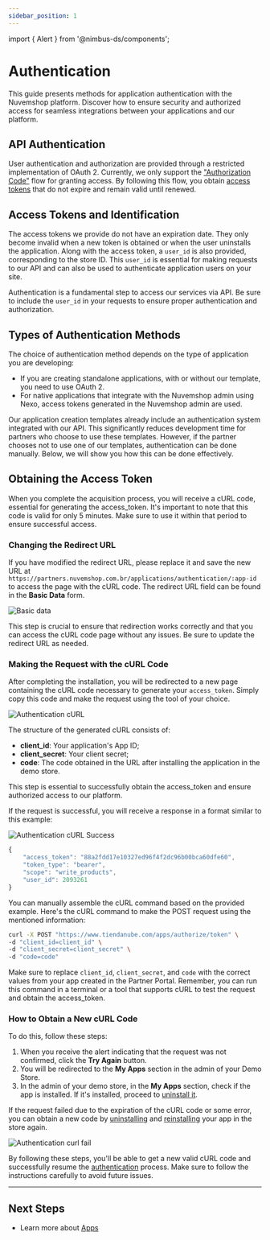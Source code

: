 ```yaml
---
sidebar_position: 1
---
```


import { Alert } from '@nimbus-ds/components';

# Authentication

This guide presents methods for application authentication with the Nuvemshop platform. Discover how to ensure security and authorized access for seamless integrations between your applications and our platform.

## API Authentication

User authentication and authorization are provided through a restricted implementation of OAuth 2. Currently, we only support the ["Authorization Code"](https://oauth.net/2/grant-types/authorization-code/) flow for granting access. By following this flow, you obtain [access tokens](https://oauth.net/2/access-tokens/) that do not expire and remain valid until renewed.

## Access Tokens and Identification

The access tokens we provide do not have an expiration date. They only become invalid when a new token is obtained or when the user uninstalls the application. Along with the access token, a `user_id` is also provided, corresponding to the store ID. This `user_id` is essential for making requests to our API and can also be used to authenticate application users on your site.

Authentication is a fundamental step to access our services via API. Be sure to include the `user_id` in your requests to ensure proper authentication and authorization.

## Types of Authentication Methods

The choice of authentication method depends on the type of application you are developing:

- If you are creating standalone applications, with or without our template, you need to use OAuth 2.
- For native applications that integrate with the Nuvemshop admin using Nexo, access tokens generated in the Nuvemshop admin are used.

Our application creation templates already include an authentication system integrated with our API. This significantly reduces development time for partners who choose to use these templates. However, if the partner chooses not to use one of our templates, authentication can be done manually. Below, we will show you how this can be done effectively.

## Obtaining the Access Token

<Alert appearance="warning" title="Attention">
    When you complete the acquisition process, you will receive a cURL code, essential for generating the access_token. It's important to note that this code is valid for only 5 minutes. Make sure to use it within that period to ensure successful access.
</Alert>

<br />

### Changing the Redirect URL

If you have modified the redirect URL, please replace it and save the new URL at `https://partners.nuvemshop.com.br/applications/authentication/:app-id` to access the page with the cURL code. The redirect URL field can be found in the **Basic Data** form.

![Basic data](../../../../../static/img/card-basic-data.png "Basic data")

This step is crucial to ensure that redirection works correctly and that you can access the cURL code page without any issues. Be sure to update the redirect URL as needed.

### Making the Request with the cURL Code

After completing the installation, you will be redirected to a new page containing the cURL code necessary to generate your `access_token`. Simply copy this code and make the request using the tool of your choice.

![Authentication cURL](../../../../../static/img/authentication-curl.png "Authentication cURL")

The structure of the generated cURL consists of:

- **client_id**: Your application's App ID;
- **client_secret**: Your client secret;
- **code**: The code obtained in the URL after installing the application in the demo store.

This step is essential to successfully obtain the access_token and ensure authorized access to our platform.

If the request is successful, you will receive a response in a format similar to this example:

![Authentication cURL Success](../../../../../static/img/authentication-curl-success.png "Authentication cURL Success")

```javascript
{
    "access_token": "88a2fdd17e10327ed96f4f2dc96b00bca60dfe60",
    "token_type": "bearer",
    "scope": "write_products",
    "user_id": 2093261
}
```

You can manually assemble the cURL command based on the provided example. Here's the cURL command to make the POST request using the mentioned information:

```bash
curl -X POST "https://www.tiendanube.com/apps/authorize/token" \
-d "client_id=client_id" \
-d "client_secret=client_secret" \
-d "code=code"
```

Make sure to replace `client_id`, `client_secret`, and `code` with the correct values from your app created in the Partner Portal.
Remember, you can run this command in a terminal or a tool that supports cURL to test the request and obtain the access_token.

### How to Obtain a New cURL Code

To do this, follow these steps:

1. When you receive the alert indicating that the request was not confirmed, click the **Try Again** button.
2. You will be redirected to the **My Apps** section in the admin of your Demo Store.
3. In the admin of your demo store, in the **My Apps** section, check if the app is installed. If it's installed, proceed to [uninstall it](./overview.md#uninstalling-an-app).

If the request failed due to the expiration of the cURL code or some error, you can obtain a new code by [uninstalling](./overview.md#uninstalling-an-app) and [reinstalling](./overview.md#installing-your-app) your app in the store again.

![Authentication curl fail](../../../../../static/img/authentication-curl-fail.png "Authentication curl fail")

By following these steps, you'll be able to get a new valid cURL code and successfully resume the [authentication](./authentication#getting-the-access-token) process. Make sure to follow the instructions carefully to avoid future issues.

---

## Next Steps

- Learn more about [Apps](./overview.md)
